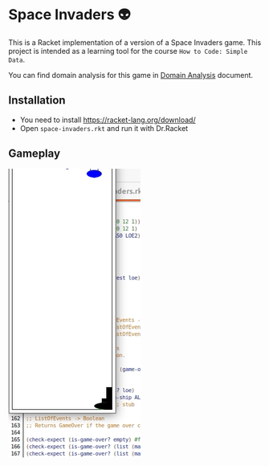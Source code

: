 # Space Invaders :alien:

This is a Racket implementation of a version of a Space Invaders game. This project is intended as a learning tool for the course `How to Code: Simple Data`.

You can find domain analysis for this game in  [Domain Analysis](./space_invaders.pdf) document.



## Installation

- You need to install https://racket-lang.org/download/
- Open `space-invaders.rkt` and run it with Dr.Racket

## Gameplay

![game_play](./resources/game_play.gif)
